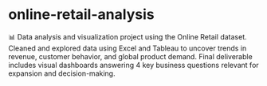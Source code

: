 # online-retail-analysis
📊 Data analysis and visualization project using the Online Retail dataset. Cleaned and explored data using Excel and Tableau to uncover trends in revenue, customer behavior, and global product demand. Final deliverable includes visual dashboards answering 4 key business questions relevant for expansion and decision-making.
